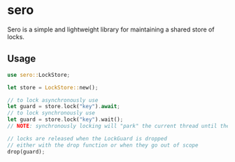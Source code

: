 # sero

Sero is a simple and lightweight library for maintaining a shared store of locks.

## Usage

```rust
use sero::LockStore;

let store = LockStore::new();

// to lock asynchronously use
let guard = store.lock("key").await;
// to lock synchronously use
let guard = store.lock("key").wait();
// NOTE: synchronously locking will "park" the current thread until the lock is acquired

// locks are released when the LockGuard is dropped
// either with the drop function or when they go out of scope
drop(guard);
```
